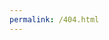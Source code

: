 ```yaml
---
permalink: /404.html
---
```


<script type="text/javascript" src="http://www.qq.com/404/search_children.js" charset="utf-8" homePageUrl="http://b.meijianchi.com" homePageName="回到我的主页"></script>
